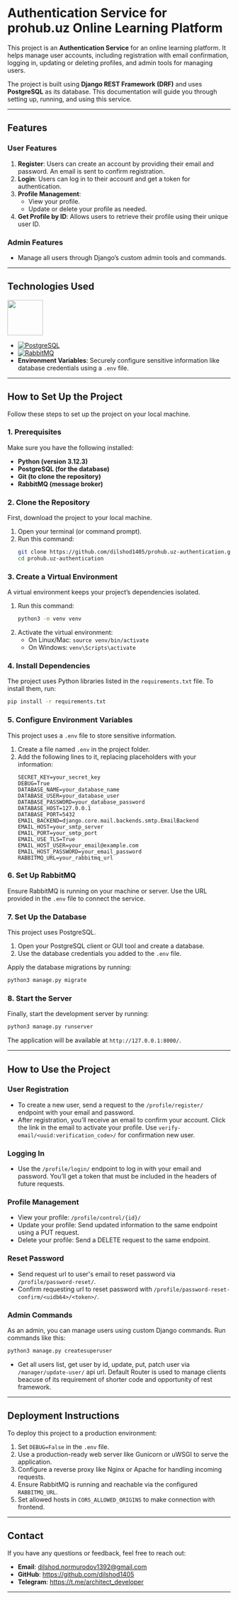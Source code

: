 # Authentication Service for prohub.uz Online Learning Platform

This project is an **Authentication Service** for an online learning platform. It helps manage user accounts, including registration with email confirmation, logging in, updating or deleting profiles, and admin tools for managing users.  

The project is built using **Django REST Framework (DRF)** and uses **PostgreSQL** as its database. This documentation will guide you through setting up, running, and using this service.  

---

## Features  

### User Features  
1. **Register**: Users can create an account by providing their email and password. An email is sent to confirm registration.  
2. **Login**: Users can log in to their account and get a token for authentication.  
3. **Profile Management**:  
   - View your profile.  
   - Update or delete your profile as needed.  
4. **Get Profile by ID**: Allows users to retrieve their profile using their unique user ID.  

### Admin Features  
- Manage all users through Django’s custom admin tools and commands.  

---

## Technologies Used  

<a href="https://www.djangoproject.com/"><img src="https://cdn.buttercms.com/zRXMXpcqQuaCbMu2mx1s" style="width: 80px;"></a>
- [![PostgreSQL](https://www.vectorlogo.zone/logos/postgresql/postgresql-ar21.svg)](https://www.postgresql.org/)
- [![RabbitMQ](https://upload.wikimedia.org/wikipedia/commons/3/31/RabbitMQ_logo.svg)](https://www.rabbitmq.com/)
- **Environment Variables**: Securely configure sensitive information like database credentials using a `.env` file.  

---

## How to Set Up the Project  

Follow these steps to set up the project on your local machine.  

### 1. Prerequisites  
Make sure you have the following installed:  
- **Python (version 3.12.3)**  
- **PostgreSQL (for the database)**  
- **Git (to clone the repository)**
- **RabbitMQ (message broker)**  

### 2. Clone the Repository  
First, download the project to your local machine.  
1. Open your terminal (or command prompt).  
2. Run this command:  
   ```bash  
   git clone https://github.com/dilshod1405/prohub.uz-authentication.git
   cd prohub.uz-authentication
   ```  

### 3. Create a Virtual Environment  
A virtual environment keeps your project’s dependencies isolated.  
1. Run this command:  
   ```bash  
   python3 -m venv venv  
   ```  
2. Activate the virtual environment:  
   - On Linux/Mac: `source venv/bin/activate`  
   - On Windows: `venv\Scripts\activate`  

### 4. Install Dependencies  
The project uses Python libraries listed in the `requirements.txt` file. To install them, run:  
```bash  
pip install -r requirements.txt  
```  

### 5. Configure Environment Variables  
This project uses a `.env` file to store sensitive information.  
1. Create a file named `.env` in the project folder.  
2. Add the following lines to it, replacing placeholders with your information:  
   ```env  
   SECRET_KEY=your_secret_key  
   DEBUG=True  
   DATABASE_NAME=your_database_name  
   DATABASE_USER=your_database_user  
   DATABASE_PASSWORD=your_database_password  
   DATABASE_HOST=127.0.0.1  
   DATABASE_PORT=5432  
   EMAIL_BACKEND=django.core.mail.backends.smtp.EmailBackend  
   EMAIL_HOST=your_smtp_server  
   EMAIL_PORT=your_smtp_port  
   EMAIL_USE_TLS=True  
   EMAIL_HOST_USER=your_email@example.com  
   EMAIL_HOST_PASSWORD=your_email_password
   RABBITMQ_URL=your_rabbitmq_url 
   ```

### 6. Set Up RabbitMQ  
Ensure RabbitMQ is running on your machine or server. Use the URL provided in the `.env` file to connect the service. 


### 7. Set Up the Database  
This project uses PostgreSQL.  
1. Open your PostgreSQL client or GUI tool and create a database.  
2. Use the database credentials you added to the `.env` file.  

Apply the database migrations by running:  
```bash  
python3 manage.py migrate  
```  

### 8. Start the Server  
Finally, start the development server by running:  
```bash  
python3 manage.py runserver  
```  
The application will be available at `http://127.0.0.1:8000/`.  

---

## How to Use the Project  

### User Registration  
- To create a new user, send a request to the `/profile/register/` endpoint with your email and password.  
- After registration, you’ll receive an email to confirm your account. Click the link in the email to activate your profile. Use `verify-email/<uuid:verification_code>/` for confirmation new user.  

### Logging In  
- Use the `/profile/login/` endpoint to log in with your email and password. You’ll get a token that must be included in the headers of future requests.  

### Profile Management  
- View your profile: `/profile/control/{id}/`  
- Update your profile: Send updated information to the same endpoint using a PUT request.  
- Delete your profile: Send a DELETE request to the same endpoint.

### Reset Password
- Send request url to user's email to reset password via `/profile/password-reset/`.
- Confirm requesting url to reset password with `/profile/password-reset-confirm/<uidb64>/<token>/`.

### Admin Commands  
As an admin, you can manage users using custom Django commands. Run commands like this:  
```bash  
python3 manage.py createsuperuser
```
- Get all users list, get user by id, update, put, patch user via `/manager/update-user/` api url. Default Router is used to manage clients beacuse of its requirement of shorter code and opportunity of rest framework.

---

## Deployment Instructions  

To deploy this project to a production environment:  
1. Set `DEBUG=False` in the `.env` file.  
2. Use a production-ready web server like Gunicorn or uWSGI to serve the application.  
3. Configure a reverse proxy like Nginx or Apache for handling incoming requests.  
4. Ensure RabbitMQ is running and reachable via the configured `RABBITMQ_URL`.   
5. Set allowed hosts in `CORS_ALLOWED_ORIGINS` to make connection with frontend.

---

## Contact  

If you have any questions or feedback, feel free to reach out:  
- **Email**: dilshod.normurodov1392@gmail.com 
- **GitHub**: https://github.com/dilshod1405
- **Telegram**: https://t.me/architect_developer

---
